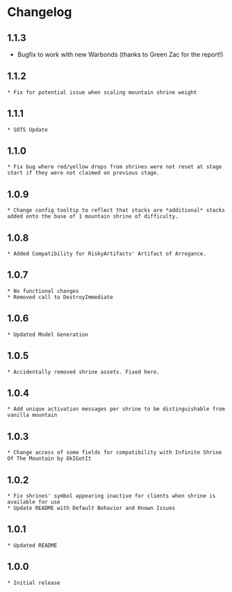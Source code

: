 # Changelog
## 1.1.3
  * Bugfix to work with new Warbonds (thanks to Green Zac for the report!)
## 1.1.2
	* Fix for potential issue when scaling mountain shrine weight
## 1.1.1
	* SOTS Update
## 1.1.0
	* Fix bug where red/yellow drops from shrines were not reset at stage start if they were not claimed on previous stage.
## 1.0.9
	* Change config tooltip to reflect that stacks are *additional* stacks added onto the base of 1 mountain shrine of difficulty.
## 1.0.8
	* Added Compatibility for RiskyArtifacts' Artifact of Arrogance.
## 1.0.7
	* No functional changes
	* Removed call to DestroyImmediate
## 1.0.6
	* Updated Model Generation
## 1.0.5
	* Accidentally removed shrine assets. Fixed here.
## 1.0.4
	* Add unique activation messages per shrine to be distinguishable from vanilla mountain
## 1.0.3
	* Change access of some fields for compatibility with Infinite Shrine Of The Mountain by OkIGotIt
## 1.0.2
	* Fix shrines' symbol appearing inactive for clients when shrine is available for use
	* Update README with Default Behavior and Known Issues
## 1.0.1
	* Updated README
## 1.0.0
	* Initial release
